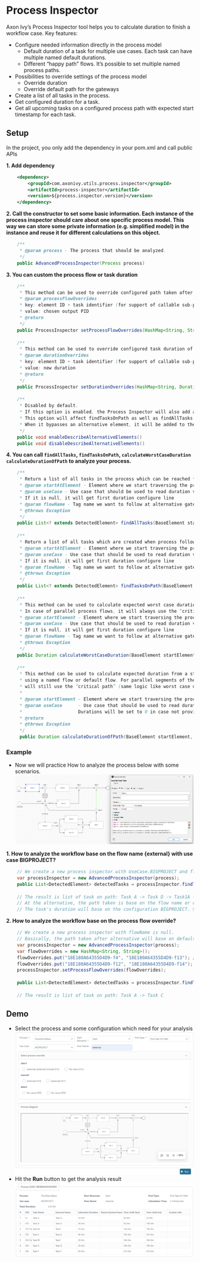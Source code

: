# Process Inspector

Axon Ivy’s Process Inspector tool helps you to calculate duration to finish a workflow case. Key features:

- Configure needed information directly in the process model
	- Default duration of a task for multiple use cases. Each task can have multiple named default durations.
	- Different “happy path” flows. It’s possible to set multiple named process paths.
- Possibilities to override settings of the process model
	- Override duration
	- Override default path for the gateways
- Create a list of all tasks in the process.
- Get configured duration for a task.
- Get all upcoming tasks on a configured process path with expected start timestamp for each task.

## Setup

In the project, you only add the dependency in your pom.xml and call public APIs

**1. Add dependency**
```XML
	<dependency>
		<groupId>com.axonivy.utils.process.inspector</groupId>
		<artifactId>process-inspector</artifactId>
		<version>${process.inspector.version}</version>
	</dependency>
```
**2. Call the constructor to set some basic information.  Each instance of the process inspector should care about one specific process model. This way we can store some private information (e.g. simplified model) in the instance and reuse it for different calculations on this object.**
```java
	/** 
	 * @param process - The process that should be analyzed.	 
	 */
	public AdvancedProcessInspector(Process process)
```
**3. You can custom the process flow or task duration**
```java
	/**
	 * This method can be used to override configured path taken after an alternative gateway.
	 * @param processFlowOverrides
	 * key: element ID + task identifier (for support of callable sub-processes, we also need to add the path of parent elements. However, not needed in first versions.)
	 * value: chosen output PID
	 * @return
	 */
	public ProcessInspector setProcessFlowOverrides(HashMap<String, String> processFlowOverrides)
	
	/**
	 * This method can be used to override configured task duration of the model by own values.
	 * @param durationOverrides
	 * key: element ID + task identifier (for support of callable sub-processes, we also need to add the path of parent elements. However, not needed in first versions.)
	 * value: new duration
	 * @return
	 */
	public ProcessInspector setDurationOverrides(HashMap<String, Duration> durationOverrides)
	
	/**
	 * Disabled by default.
	 * If this option is enabled, the Process Inspector will also add all alternative elements to the result.
	 * This option will affect findTasksOnPath as well as findAllTasks method. Both methods will traverse the process as usual.
	 * When it bypasses an alternative element, it will be added to the result list.
	 */
	public void enableDescribeAlternativeElements()
	public void disableDescribeAlternativeElements()
``` 
**4. You can call `findAllTasks`, `findTasksOnPath`, `calculateWorstCaseDuration` `calculateDurationOfPath` to analyze your process.**
```java
	/**
	 * Return a list of all tasks in the process which can be reached from the starting element.
	 * @param startAtElement - Element where we start traversing the process
	 * @param useCase - Use case that should be used to read duration values. Durations will be set to 0 in case not provided.
	 * If it is null, it will get first duration configure line
	 * @param flowName - Tag name we want to follow at alternative gateways.
	 * @throws Exception
	 */
	public List<? extends DetectedElement> findAllTasks(BaseElement startAtElement, Enum<?> useCase) throws Exception

	/**
	 * Return a list of all tasks which are created when process follows the tagged flow. Uses the flow name set in the constructor.
	 * @param startAtElement - Element where we start traversing the process
	 * @param useCase - Use case that should be used to read duration values. Durations will be set to 0 in case not provided.
	 * If it is null, it will get first duration configure line
	 * @param flowName - Tag name we want to follow at alternative gateways.
	 * @throws Exception
	 */
	public List<? extends DetectedElement> findTasksOnPath(BaseElement startAtElement, Enum<?> useCase, String flowName) throws Exception
	
	/**
	 * This method can be used to calculate expected worst case duration from a starting point in a process until all task are done and end of process is reached.
	 * In case of parallel process flows, it will always use the “critical path” (which means path with longer duration).
	 * @param startElement - Element where we start traversing the process
	 * @param useCase - Use case that should be used to read duration values. Durations will be set to 0 in case not provided.
	 * If it is null, it will get first duration configure line
	 * @param flowName - Tag name we want to follow at alternative gateways.
	 * @throws Exception
	 */
	public Duration calculateWorstCaseDuration(BaseElement startElement, Enum<?> useCase) throws Exception
	
	/**
	 * This method can be used to calculate expected duration from a starting point
	 * using a named flow or default flow. For parallel segments of the process, it
	 * will still use the “critical path” (same logic like worst case duration).
	 * 
	 * @param startElement - Element where we start traversing the process
	 * @param useCase      - Use case that should be used to read duration values.
	 *                     Durations will be set to 0 in case not provided.
	 * @return
	 * @throws Exception
	 */
	 public Duration calculateDurationOfPath(BaseElement startElement, Enum<?> useCase, String flowName) throws Exception;
```

### Example

- Now we will practice How to analyze the process below with some scenarios.
 ![process-inspector-demo](images/exampleWorkflow.png)
 
**1. How to analyze the workflow base on the flow name {external} with use case BIGPROJECT?**
```java
	// We create a new process inspector with UseCase.BIGPROJECT and flowName is "external"
	var processInspector = new AdvancedProcessInspector(process);	
	public List<DetectedElement> detectedTasks = processInspector.findTasksOnPath(start, UseCase.BIGPROJECT, "external");
	
	// The result is list of task on path: Task A -> Task D -> Task1A -> Task K -> Task1B -> Task G -> Task F
	// At the alternative, the path taken is base on the flow name or default path (the condition is empty)  
	// The task's duration will base on the configuration BIGPROJECT. So duration Task A is 5 hours
```
	
**2. How to analyze the workflow base on the process flow override?**
```java
	// We create a new process inspector with flowName is null.
	// Basically, the path taken after alternative will base on default path. But we will override it by setProcessFlowOverrides API
	var processInspector = new AdvancedProcessInspector(process);
	var flowOverrides = new HashMap<String, String>();
	flowOverrides.put("18E180A64355D4D9-f4", "18E180A64355D4D9-f13"); //alter1 -> sequence flow {internal}\n{external}\n{mixed}
	flowOverrides.put("18E180A64355D4D9-f12", "18E180A64355D4D9-f14"); //int/ext? -> sequence flow {internal}
	processInspector.setProcessFlowOverrides(flowOverrides);
		
	public List<DetectedElement> detectedTasks = processInspector.findTasksOnPath(start, null, null);
	
	// The result is list of task on path: Task A -> Task C	
```

## Demo

- Select the process and some configuration which need for your analysis
![process-inspector-demo](images/advancedProcessInspectorSelectionDemo.png)
- Hit the **Run** button to get the analysis result
![process-inspector-demo](images/advancedProcessInspectorResultDemo.png)




